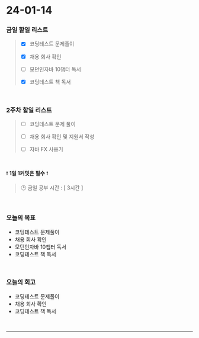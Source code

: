 # 24-01-14
### 금일 할일 리스트
> - [x]  코딩테스트 문제풀이
>
> - [x]  채용 회사 확인
>
> - [ ]  모던인자바 10챕터 독서
>
> - [x]  코딩테스트 책 독서


<br/>

### 2주차 할일 리스트  
> - [ ]  코딩테스트 문제 풀이
>
> - [ ]  채용 회사 확인 및 지원서 작성
>
> - [ ]  자바 FX 사용기

<br/>

❗ **1일 1커밋은 필수** ❗
> 🕒 금일 공부 시간 : [ 3시간 ]

<br/>

### 오늘의 목표
- 코딩테스트 문제풀이
- 채용 회사 확인
- 모던인자바 10챕터 독서
- 코딩테스트 책 독서

<br>

### 오늘의 회고
- 코딩테스트 문제풀이
- 채용 회사 확인
- 코딩테스트 책 독서


<br/>

------------  
